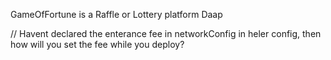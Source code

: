 GameOfFortune is a Raffle or Lottery platform Daap

// Havent declared the enterance fee in networkConfig in heler config,  then how will you set the fee while you deploy?